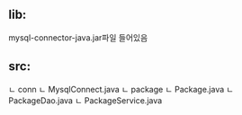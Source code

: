 ## lib:
  mysql-connector-java.jar파일 들어있음
## src:
ㄴ conn
  ㄴ MysqlConnect.java
ㄴ package
  ㄴ Package.java
  ㄴ PackageDao.java
  ㄴ PackageService.java
